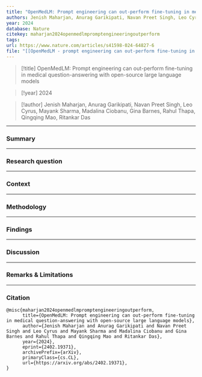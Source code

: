 ```yaml
---
title: "OpenMedLM: Prompt engineering can out-perform fine-tuning in medical question-answering with open-source large language models"
authors: Jenish Maharjan, Anurag Garikipati, Navan Preet Singh, Leo Cyrus, Mayank Sharma, Madalina Ciobanu, Gina Barnes, Rahul Thapa, Qingqing Mao, Ritankar Das
year: 2024
database: Nature
citekey: maharjan2024openmedlmpromptengineeringoutperform
tags: 
url: https://www.nature.com/articles/s41598-024-64827-6
file: "[[OpenMedLM - prompt engineering can out-perform fine-tuning in medical question-answering with open-source large language models.pdf]]"
---
```


>[!title]
OpenMedLM: Prompt engineering can out-perform fine-tuning in medical question-answering with open-source large language models

>[!year]
2024

>[!author]
Jenish Maharjan, Anurag Garikipati, Navan Preet Singh, Leo Cyrus, Mayank Sharma, Madalina Ciobanu, Gina Barnes, Rahul Thapa, Qingqing Mao, Ritankar Das


------------------------------------

### Summary


------------------------------------

### Research question


------------------------------------

### Context


------------------------------------

### Methodology


------------------------------------

### Findings


------------------------------------

### Discussion


------------------------------------

### Remarks & Limitations


------------------------------------

### Citation

```
@misc{maharjan2024openmedlmpromptengineeringoutperform,
      title={OpenMedLM: Prompt engineering can out-perform fine-tuning in medical question-answering with open-source large language models}, 
      author={Jenish Maharjan and Anurag Garikipati and Navan Preet Singh and Leo Cyrus and Mayank Sharma and Madalina Ciobanu and Gina Barnes and Rahul Thapa and Qingqing Mao and Ritankar Das},
      year={2024},
      eprint={2402.19371},
      archivePrefix={arXiv},
      primaryClass={cs.CL},
      url={https://arxiv.org/abs/2402.19371}, 
}
```